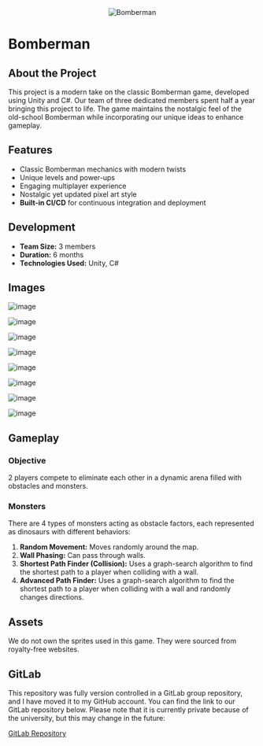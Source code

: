 <div align="center">
  <img src="https://github.com/szabo-krisztian/Bomberman/raw/master/images/bomberman.gif" alt="Bomberman">
</div>

# Bomberman

## About the Project

This project is a modern take on the classic Bomberman game, developed using Unity and C#. Our team of three dedicated members spent half a year bringing this project to life. The game maintains the nostalgic feel of the old-school Bomberman while incorporating our unique ideas to enhance gameplay.

## Features
- Classic Bomberman mechanics with modern twists
- Unique levels and power-ups
- Engaging multiplayer experience
- Nostalgic yet updated pixel art style
- **Built-in CI/CD** for continuous integration and deployment

## Development
- **Team Size:** 3 members
- **Duration:** 6 months
- **Technologies Used:** Unity, C#

## Images

![image](https://github.com/szabo-krisztian/Bomberman/blob/master/images/settings.png?raw=true)


![image](https://github.com/szabo-krisztian/Bomberman/blob/master/images/maps.png?raw=true)


![image](https://github.com/szabo-krisztian/Bomberman/blob/master/images/map-editor.png?raw=true)


![image](https://github.com/szabo-krisztian/Bomberman/blob/master/images/gameplay3.png?raw=true)


![image](https://github.com/szabo-krisztian/Bomberman/blob/master/images/gameplay4.png?raw=true)


![image](https://github.com/szabo-krisztian/Bomberman/blob/master/images/gameplay6.png?raw=true)


![image](https://github.com/szabo-krisztian/Bomberman/blob/master/images/gameplay8.png?raw=true)


![image](https://github.com/szabo-krisztian/Bomberman/blob/master/images/gameplay9.png?raw=true)


## Gameplay
### Objective
2 players compete to eliminate each other in a dynamic arena filled with obstacles and monsters.

### Monsters
There are 4 types of monsters acting as obstacle factors, each represented as dinosaurs with different behaviors:
1. **Random Movement:** Moves randomly around the map.
2. **Wall Phasing:** Can pass through walls.
3. **Shortest Path Finder (Collision):** Uses a graph-search algorithm to find the shortest path to a player when colliding with a wall.
4. **Advanced Path Finder:** Uses a graph-search algorithm to find the shortest path to a player when colliding with a wall and randomly changes directions.

## Assets
We do not own the sprites used in this game. They were sourced from royalty-free websites.


## GitLab
This repository was fully version controlled in a GitLab group repository, and I have moved it to my GitHub account. You can find the link to our GitLab repository below. Please note that it is currently private because of the university, but this may change in the future:

[GitLab Repository](https://szofttech.inf.elte.hu/szofttech-ab-2024/group-10/oriaspalacsinta?fbclid=IwZXh0bgNhZW0CMTAAAR0uwc72hO7rxuHkfBbgGTa80Ko5xyKTNl1htSOyQI3xyk7cSd9i3trgfgo_aem_OvYaxoXma3ZL6ZtejedDzg)